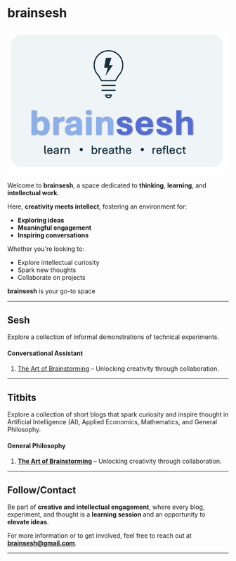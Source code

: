 # brainsesh

![Brainsesh Logo](./images/logo.jpg) 

Welcome to **brainsesh**, a space dedicated to **thinking**, **learning**, and **intellectual work**. 

Here, **creativity meets intellect**, fostering an environment for:
- **Exploring ideas**
- **Meaningful engagement**
- **Inspiring conversations**

Whether you're looking to:
- Explore intellectual curiosity 
- Spark new thoughts 
- Collaborate on projects 

**brainsesh** is your go-to space

---

## Sesh
Explore a collection of informal demonstrations of technical experiments.

#### Conversational Assistant
1. <a href="./docs/the-art-of-brainstorming/index.html" target="_blank">The Art of Brainstorming</a> – Unlocking creativity through collaboration.

---

## Titbits
Explore a collection of short blogs that spark curiosity and inspire thought in Artificial Intelligence (AI), Applied Economics, Mathematics, and General Philosophy.

#### General Philosophy 
1. **[The Art of Brainstorming](https://brainsesh.github.io/brainsesh.io/docs/the-art-of-brainstorming.html)** – Unlocking creativity through collaboration.

---

## Follow/Contact
Be part of **creative and intellectual engagement**, where every blog, experiment, and thought is a **learning session** and an opportunity to **elevate ideas**.

For more information or to get involved, feel free to reach out at **[brainsesh@gmail.com](mailto:brainsesh@gmail.com)**.

---
